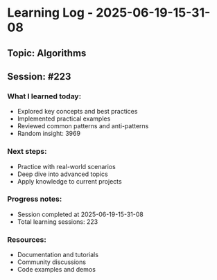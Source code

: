 # Learning Log - 2025-06-19-15-31-08

## Topic: Algorithms
## Session: #223

### What I learned today:
- Explored key concepts and best practices
- Implemented practical examples  
- Reviewed common patterns and anti-patterns
- Random insight: 3969

### Next steps:
- Practice with real-world scenarios
- Deep dive into advanced topics
- Apply knowledge to current projects

### Progress notes:
- Session completed at 2025-06-19-15-31-08
- Total learning sessions: 223

### Resources:
- Documentation and tutorials
- Community discussions
- Code examples and demos
